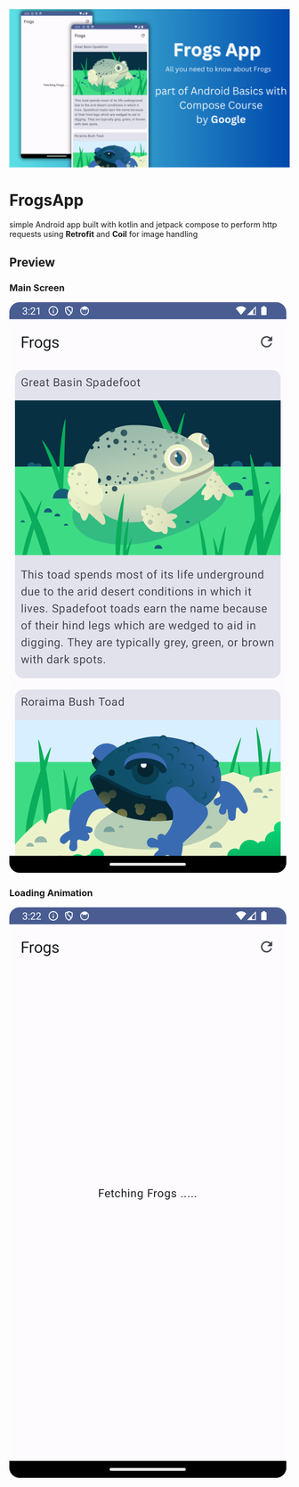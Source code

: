 <img src='media/Frogs App.png' />

# FrogsApp
simple Android app built with kotlin and jetpack compose to perform 
http requests using **Retrofit** and **Coil** for image handling

## Preview
### Main Screen
<img src="media/main-screen.png"/>

### Loading Animation
<img src="media/loading-animation.png"/>